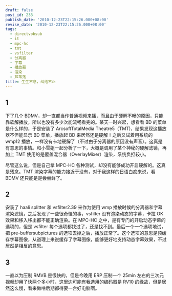 ```yaml
---
draft: false
post_id: 233
publish_date: '2010-12-23T22:15:26.000+08:00'
revise_date: '2010-12-23T22:15:26.000+08:00'
tags:
  - directvobsub
  - it
  - mpc-hc
  - tmt
  - vsfilter
  - 分离器
  - 字幕
  - 播放器
  - 渲染
  - 芦苇荡
title: 生生不息，纠结不止
---
```


## 1

下了几个 BDMV，却一直都当作普通视频来播，而且由于硬解不畅的原因，只能靠软解播放，所以也没有多少次能流畅看完的。某天一时兴起，想看看 BD 的菜单是什么样的，于是安装了 ArcsoftTotalMedia Theatre5（TMT)，结果发现这播放器不但能显示 BD 菜单，播放起 BD 来居然还是硬解！之后又试着用系统的 wmp12 播放，一样没有卡地硬解了（不过由于分离器的原因没有声音）。这真是有意思的事情。和小雪姐一起分析了一下，大概是调用了某个神秘的硬解滤镜，再加上 TMT 使用的是覆盖混合器（OverlayMixer）渲染，系统负担较小。

尽管这么说，但是自己拿 MPC-HC 各种测试，却没有能够成功开启硬解的。这真是残念。TMT 渲染字幕的能力接近于没有，对于我这样的日语白痴来说，看 BDMV 还只能是是尝尝鲜了。

## 2

安装了 haali splitter 和 vsfilter2.39 来作为使用 wmp 播放时候的分离器和字幕渲染滤镜，之后发现了一些很奇怪的事，vsfilter 没有渲染动态的字幕，卡拉 OK 效果和移入移出都不能正确渲染。在 MPC-HC 之中，是有专门的开启动态字幕的选项的，但是 vsfilter 每个选项都找过了，还是找不到。最后一个一个选项地试，把 pre-buffersubpictures 的选项去掉之后，播放正常了。这个选项的意思是预缓存字幕图像，从道理上来说缓存了字幕图像，能够更好地支持动态字幕效果，不过居然是相反的意思。

## 3

一直以为压制 RMVB 是很快的，但是今晚用 ERP 压制一个 25min 左右的三次元视频却用了快两个多小时，这里边可能有我选用的编码器是 RV10 的缘故，但是居然这么慢，看来做啥后期都得要一台好电脑啊。
